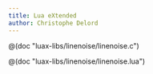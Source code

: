 ```yaml
---
title: Lua eXtended
author: Christophe Delord
---
```


@(doc "luax-libs/linenoise/linenoise.c")

@(doc "luax-libs/linenoise/linenoise.lua")
